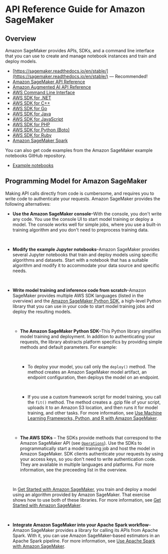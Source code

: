 # API Reference Guide for Amazon SageMaker<a name="api-and-sdk-reference"></a>

## Overview<a name="api-and-sdk-reference-overview"></a>

Amazon SageMaker provides APIs, SDKs, and a command line interface that you can use to create and manage notebook instances and train and deploy models\. 
+ [https://sagemaker.readthedocs.io/en/stable/](https://sagemaker.readthedocs.io/en/stable/) — Recommended\!
+ [Amazon SageMaker API Reference](https://docs.aws.amazon.com/sagemaker/latest/APIReference/API_Reference.html)
+ [Amazon Augmented AI API Reference](https://docs.aws.amazon.com/augmented-ai/2019-11-07/APIReference/Welcome.html)
+ [AWS Command Line Interface](https://docs.aws.amazon.com/cli/latest/reference/sagemaker/index.html#cli-aws-sagemaker)
+ [AWS SDK for \.NET](https://docs.aws.amazon.com/sdkfornet/v3/apidocs/items/SageMaker/NSageMaker.html)
+ [AWS SDK for C\+\+](https://sdk.amazonaws.com/cpp/api/LATEST/namespace_aws_1_1_sage_maker.html)
+ [AWS SDK for Go](https://docs.aws.amazon.com/sdk-for-go/api/service/sagemaker/)
+ [AWS SDK for Java](https://docs.aws.amazon.com/AWSJavaSDK/latest/javadoc/com/amazonaws/services/sagemaker/AmazonSageMaker.html)
+ [AWS SDK for JavaScript](https://docs.aws.amazon.com/AWSJavaScriptSDK/latest/AWS/SageMaker.html)
+ [AWS SDK for PHP](https://docs.aws.amazon.com/aws-sdk-php/v3/api/api-sagemaker-2017-07-24.html)
+ [AWS SDK for Python \(Boto\)](http://boto3.amazonaws.com/v1/documentation/api/latest/reference/services/sagemaker.html)
+ [AWS SDK for Ruby](https://docs.aws.amazon.com/sdk-for-ruby/v3/api/Aws/SageMaker.html)
+ [Amazon SageMaker Spark](https://github.com/aws/sagemaker-spark/blob/master/README.md)

You can also get code examples from the Amazon SageMaker example notebooks GitHub repository\.
+ [Example notebooks](https://github.com/awslabs/amazon-sagemaker-examples)

## Programming Model for Amazon SageMaker<a name="how-it-works-prog-model"></a>

Making API calls directly from code is cumbersome, and requires you to write code to authenticate your requests\. Amazon SageMaker provides the following alternatives:
+ **Use the Amazon SageMaker console**–With the console, you don't write any code\. You use the console UI to start model training or deploy a model\. The console works well for simple jobs, where you use a built\-in training algorithm and you don't need to preprocess training data\. 

   
+ **Modify the example Jupyter notebooks**–Amazon SageMaker provides several Jupyter notebooks that train and deploy models using specific algorithms and datasets\. Start with a notebook that has a suitable algorithm and modify it to accommodate your data source and specific needs\.

   
+ **Write model training and inference code from scratch**–Amazon SageMaker provides multiple AWS SDK languages \(listed in the overview\) and the [Amazon SageMaker Python SDK](https://sagemaker.readthedocs.io), a high\-level Python library that you can use in your code to start model training jobs and deploy the resulting models\.

   
  + **The Amazon SageMaker Python SDK**–This Python library simplifies model training and deployment\. In addition to authenticating your requests, the library abstracts platform specifics by providing simple methods and default parameters\. For example:

     
    + To deploy your model, you call only the `deploy()` method\. The method creates an Amazon SageMaker model artifact, an endpoint configuration, then deploys the model on an endpoint\.

       
    + If you use a custom framework script for model training, you call the `fit()` method\. The method creates a \.gzip file of your script, uploads it to an Amazon S3 location, and then runs it for model training, and other tasks\. For more information, see [Use Machine Learning Frameworks, Python, and R with Amazon SageMaker](frameworks.md)\.

       
  + **The AWS SDKs** – The SDKs provide methods that correspond to the Amazon SageMaker API \(see [ `Operations`](https://docs.aws.amazon.com/sagemaker/latest/APIReference/API_Operations.html)\)\. Use the SDKs to programmatically start a model training job and host the model in Amazon SageMaker\. SDK clients authenticate your requests by using your access keys, so you don't need to write authentication code\. They are available in multiple languages and platforms\. For more information, see the preceeding list in the overview\. 

     

  In [Get Started with Amazon SageMaker](gs.md), you train and deploy a model using an algorithm provided by Amazon SageMaker\. That exercise shows how to use both of these libraries\. For more information, see [Get Started with Amazon SageMaker](gs.md)\.

   
+ **Integrate Amazon SageMaker into your Apache Spark workflow**–Amazon SageMaker provides a library for calling its APIs from Apache Spark\. With it, you can use Amazon SageMaker\-based estimators in an Apache Spark pipeline\. For more information, see [Use Apache Spark with Amazon SageMaker](apache-spark.md)\.